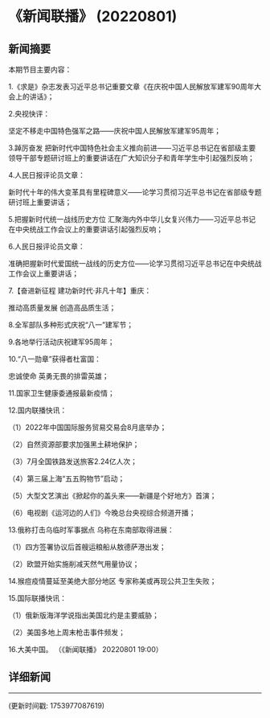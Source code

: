 # 《新闻联播》 (20220801)

## 新闻摘要

本期节目主要内容：


1.《求是》杂志发表习近平总书记重要文章《在庆祝中国人民解放军建军90周年大会上的讲话》；


2.央视快评：

坚定不移走中国特色强军之路——庆祝中国人民解放军建军95周年；


3.踔厉奋发 把新时代中国特色社会主义推向前进——习近平总书记在省部级主要领导干部专题研讨班上的重要讲话在广大知识分子和青年学生中引起强烈反响；


4.人民日报评论员文章：

新时代十年的伟大变革具有里程碑意义——论学习贯彻习近平总书记在省部级专题研讨班上重要讲话；


5.把握新时代统一战线历史方位 汇聚海内外中华儿女复兴伟力——习近平总书记在中央统战工作会议上的重要讲话引起强烈反响；


6.人民日报评论员文章：

准确把握新时代爱国统一战线的历史方位——论学习贯彻习近平总书记在中央统战工作会议上重要讲话；


7.【奋进新征程 建功新时代·非凡十年】重庆：

推动高质量发展 创造高品质生活；


8.全军部队多种形式庆祝“八一”建军节；


9.各地举行活动庆祝建军95周年；


10.“八一勋章”获得者杜富国：

忠诚使命 英勇无畏的排雷英雄；


11.国家卫生健康委通报最新疫情；


12.国内联播快讯：


（1）2022年中国国际服务贸易交易会8月底举办；


（2）自然资源部要求加强黑土耕地保护；


（3）7月全国铁路发送旅客2.24亿人次；


（4）第三届上海“五五购物节”启动；


（5）大型文艺演出《掀起你的盖头来——新疆是个好地方》首演；


（6）电视剧《运河边的人们》今晚总台央视综合频道开播；


13.俄称打击乌临时军事据点 乌称在东南部取得进展：


（1）四方签署协议后首艘运粮船从敖德萨港出发；


（2）欧盟开始实施削减天然气用量协议；


14.猴痘疫情蔓延至美绝大部分地区 专家称美或再现公共卫生失败；


15.国际联播快讯：


（1）俄新版海洋学说指出美国北约是主要威胁；


（2）美国多地上周末枪击事件频发；


16.大美中国。
（《新闻联播》 20220801 19:00）

## 详细新闻

---

(更新时间戳: 1753977087619)

